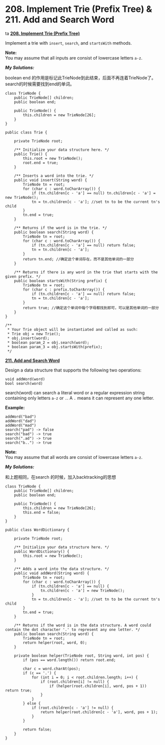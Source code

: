 # 208. Implement Trie \(Prefix Tree\) & 211. Add and Search Word

ta [**208. Implement Trie \(Prefix Tree\)**](https://leetcode.com/problems/implement-trie-prefix-tree/description/)

Implement a trie with `insert`, `search`, and `startsWith` methods.

**Note:**  
You may assume that all inputs are consist of lowercase letters `a-z`.

_**My Solutions:**_

boolean end 的作用是标记此TrieNode到此结束，后面不再连着TrieNode了。search的时候需要找到end的单词。

```text
class TrieNode {
    public TrieNode[] children;
    public boolean end;
    
    public TrieNode() {
        this.children = new TrieNode[26];
    }
}

public class Trie {
    
    private TrieNode root;
    
    /** Initialize your data structure here. */
    public Trie() {
        this.root = new TrieNode();
        root.end = true;
    }
    
    /** Inserts a word into the trie. */
    public void insert(String word) {
        TrieNode tn = root;
        for (char c : word.toCharArray()) {
            if (tn.children[c - 'a'] == null) tn.children[c - 'a'] = new TrieNode();
            tn = tn.children[c - 'a']; //set tn to be the current tn's child
        }
        tn.end = true;
    }
    
    /** Returns if the word is in the trie. */
    public boolean search(String word) {
        TrieNode tn = root;
        for (char c : word.toCharArray()) {
            if (tn.children[c - 'a'] == null) return false;
            tn = tn.children[c - 'a'];
        }
        return tn.end; //确定这个单词存在，而不是其他单词的一部分
    }
    
    /** Returns if there is any word in the trie that starts with the given prefix. */
    public boolean startsWith(String prefix) {
        TrieNode tn = root;
        for (char c : prefix.toCharArray()) {
            if (tn.children[c - 'a'] == null) return false;
            tn = tn.children[c - 'a'];
        }
        return true; //确定这个单词中每个字母都找到即可，可以是其他单词的一部分
    }
}

/**
 * Your Trie object will be instantiated and called as such:
 * Trie obj = new Trie();
 * obj.insert(word);
 * boolean param_2 = obj.search(word);
 * boolean param_3 = obj.startsWith(prefix);
 */
```

 [**211. Add and Search Word**](https://leetcode.com/problems/add-and-search-word-data-structure-design/description/)

Design a data structure that supports the following two operations:

```text
void addWord(word)
bool search(word)
```

search\(word\) can search a literal word or a regular expression string containing only letters `a-z` or `.`. A `.` means it can represent any one letter.

**Example:**

```text
addWord("bad")
addWord("dad")
addWord("mad")
search("pad") -> false
search("bad") -> true
search(".ad") -> true
search("b..") -> true
```

**Note:**  
You may assume that all words are consist of lowercase letters `a-z`.

_**My Solutions:**_

和上题相同，在search 的时候，加入backtracking的思想

```text
class TrieNode {
    public TrieNode[] children;
    public boolean end;
    
    public TrieNode() {
        this.children = new TrieNode[26];
        this.end = false;
    }
}

public class WordDictionary {
    
    private TrieNode root;

    /** Initialize your data structure here. */
    public WordDictionary() {
        this.root = new TrieNode();
    }
    
    /** Adds a word into the data structure. */
    public void addWord(String word) {
        TrieNode tn = root;
        for (char c : word.toCharArray()) {
            if (tn.children[c - 'a'] == null) {
                tn.children[c - 'a'] = new TrieNode();
            }
            tn = tn.children[c - 'a']; //set tn to be the current tn's child
        }
        tn.end = true;
    }
    
    /** Returns if the word is in the data structure. A word could contain the dot character '.' to represent any one letter. */
    public boolean search(String word) {
        TrieNode tn = root;
        return helper(root, word, 0);
    }
    
    private boolean helper(TrieNode root, String word, int pos) {
        if (pos == word.length()) return root.end;
        
        char c = word.charAt(pos);
        if (c == '.') {                
            for (int i = 0; i < root.children.length; i++) {
                if (root.children[i] != null) {
                    if (helper(root.children[i], word, pos + 1)) return true;
                }
            }
        } else {
            if (root.children[c - 'a'] != null) {
                return helper(root.children[c - 'a'], word, pos + 1);
            }
        } 
        
        return false;
    }
}
```

